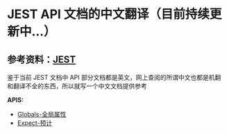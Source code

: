 # JEST API 文档的中文翻译（目前持续更新中...）

## 参考资料：[JEST](https://www.jestjs.cn/docs/api)

鉴于当前 JEST 文档中 API 部分文档都是英文，网上查阅的所谓中文也都是机翻和翻译不全的东西，所以就写一个中文文档提供参考

**APIS:**

- [Globals-全局属性](/apis/Globals.md)
- [Expect-预计](/apis/Expect.md)
